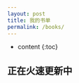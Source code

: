 ```yaml
---
layout: post
title: 我的书单
permalink: /books/
---
```


* content
{:toc}


正在火速更新中
-----------------------------------------------------------------


